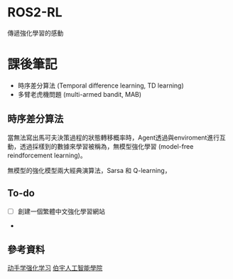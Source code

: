 # ROS2-RL
傳遞強化學習的感動

# 課後筆記
- 時序差分算法 (Temporal difference learning, TD learning)
- 多臂老虎機問題 (multi-armed bandit, MAB)

## 時序差分算法
當無法寫出馬可夫決策過程的狀態轉移概率時，Agent透過與enviroment進行互動，透過採樣到的數據來學習被稱為，無模型強化學習 (model-free reindforcement learning)。

無模型的強化模型兩大經典演算法，Sarsa 和 Q-learning，

## To-do
- [ ] 創建一個繁體中文強化學習網站
- 
## 參考資料
[动手学强化学习](https://hrl.boyuai.com/)
[伯宇人工智能學院](https://www.boyuai.com/elites/course/xVqhU42F5IDky94x/video/6uJI-xIs4wqMU56NSbZRB)